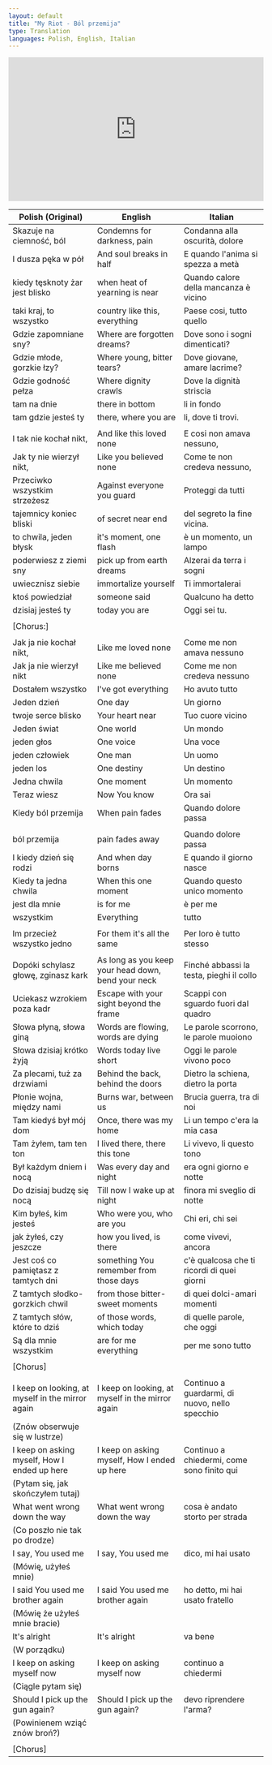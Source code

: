 ```yaml
---
layout: default
title: "My Riot - Ból przemija"
type: Translation
languages: Polish, English, Italian
---
```


<style>.embed-container { position: relative; padding-bottom: 56.25%; height: 0; overflow: hidden; max-width: 100%; } .embed-container iframe, .embed-container object, .embed-container embed { position: absolute; top: 0; left: 0; width: 100%; height: 100%; }</style><div class='embed-container'><iframe src='http://www.youtube.com/embed/dOogkFUdm2k' frameborder='0' allowfullscreen></iframe></div>

| Polish (Original) | English | Italian |
| ----------------- | ------- | ------- |
| Skazuje na ciemność, ból | Condemns for darkness, pain   | Condanna alla oscurità, dolore
| I dusza pęka w pół       | And soul breaks in half       | E quando l'anima si spezza a metà
| kiedy tęsknoty żar jest blisko | when heat of yearning is near | Quando calore della mancanza è vicino
| taki kraj, to wszystko         | country like this, everything | Paese cosi, tutto quello
| Gdzie zapomniane sny?          | Where are forgotten dreams?   | Dove sono i sogni dimenticati?
| Gdzie młode, gorzkie łzy? | Where young, bitter tears?    | Dove giovane, amare lacrime?
| Gdzie godność pełza | Where dignity crawls          | Dove la dignità striscia
| tam na dnie                    | there in bottom               | li in fondo
| tam gdzie jesteś ty        | there, where you are          | li, dove ti trovi.
| |
| I tak nie kochał nikt,     | And like this loved none      | E cosi non amava nessuno,
| Jak ty nie wierzył nikt,   | Like you believed none        | Come te non credeva nessuno,
| Przeciwko wszystkim strzeżesz | Against everyone you guard    | Proteggi da tutti
| tajemnicy koniec bliski        | of secret near end            | del segreto la fine vicina.
| to chwila, jeden błysk     | it's moment, one flash        | è un momento, un lampo
| poderwiesz z ziemi sny         | pick up from earth dreams     | Alzerai da terra i sogni
| uwiecznisz siebie              | immortalize yourself          | Ti immortalerai
| ktoś powiedział        | someone said                  | Qualcuno ha detto
| dzisiaj jesteś ty          | today you are                 | Oggi sei tu.
| |
| [Chorus:] |
| |
| Jak ja nie kochał nikt, | Like me loved none    | Come me non amava nessuno
| Jak ja nie wierzył nikt | Like me believed none | Come me non credeva nessuno
| Dostałem wszystko   | I've got everything   | Ho avuto tutto
| Jeden dzień         | One day               | Un giorno
| twoje serce blisko      | Your heart near       | Tuo cuore vicino
| Jeden świat         | One world             | Un mondo
| jeden głos          | One voice             | Una voce
| jeden człowiek      | One man               | Un uomo
| jeden los               | One destiny           | Un destino
| Jedna chwila            | One moment            | Un momento
| Teraz wiesz             | Now You know          | Ora sai
| Kiedy ból przemija  | When pain fades       | Quando dolore passa
| |
| ból przemija  | pain fades away | Quando dolore passa
| I kiedy dzień się rodzi | And when day borns   | E quando il giorno nasce
| Kiedy ta jedna chwila   | When this one moment | Quando questo unico momento
| jest dla mnie           | is for me            | è per me
| wszystkim               | Everything           | tutto
| |
| Im przecież wszystko jedno | For them it's all the same | Per loro è tutto stesso
| |
| Dopóki schylasz głowę, zginasz kark| As long as you keep your head down, bend your neck| Finché abbassi la testa, pieghi il collo
| Uciekasz wzrokiem poza kadr        | Escape with your sight beyond the frame           | Scappi con sguardo fuori dal quadro
| Słowa płyną, słowa giną| Words are flowing, words are dying        | Le parole scorrono, le parole muoiono
| Słowa dzisiaj krótko żyją| Words today live short                      | Oggi le parole vivono poco
| Za plecami, tuż za drzwiami    | Behind the back, behind the doors                 | Dietro la schiena, dietro la porta
| Płonie wojna, między nami  | Burns war, between us                             | Brucia guerra, tra di noi
| Tam kiedyś był mój dom | Once, there was my home                           | Li un tempo c'era la mia casa
| Tam żyłem, tam ten ton     | I lived there, there this tone | Li vivevo, li questo tono
| Był każdym dniem i nocą| Was every day and night | era ogni giorno e notte
| Do dzisiaj budzę się nocą| Till now I wake up at night | finora mi sveglio di notte
| Kim byłeś, kim jesteś  | Who were you, who are you | Chi eri, chi sei
| jak żyłeś, czy jeszcze | how you lived, is there | come vivevi, ancora
| Jest coś co pamiętasz z tamtych dni| something You remember from those days | c'è qualcosa che ti ricordi di quei giorni
| Z tamtych słodko-gorzkich chwil| from those bitter-sweet moments | di quei dolci-amari momenti
| Z tamtych słów, które to dziś| of those words, which today | di quelle parole, che oggi
| Są dla mnie wszystkim          | are for me everything | per me sono tutto
| |
| [Chorus]
| |
| I keep on looking, at myself in the mirror again | I keep on looking, at myself in the mirror again| Continuo a guardarmi, di nuovo, nello specchio
| (Znów obserwuje się w lustrze) | |
| I keep on asking myself, How I ended up here     | I keep on asking myself, How I ended up here    | Continuo a chiedermi, come sono finito qui
| (Pytam się, jak skończyłem tutaj)    |                                                 |
| What went wrong down the way                     | What went wrong down the way                    | cosa è andato storto per strada
| (Co poszło nie tak po drodze)                |                                                 |
| I say, You used me                               | I say, You used me                              | dico, mi hai usato
| (Mówię, użyłeś mnie)         |                                                 |
| I said You used me brother again                 | I said You used me brother again                | ho detto, mi hai usato fratello
| (Mówię że użyłeś mnie bracie) |                                                 |
| It's alright                                     | It's alright                                    | va bene
| (W porządku)                                 |                                                 |
| I keep on asking myself now                      | I keep on asking myself now                     | continuo a chiedermi
| (Ciągle pytam się)                       |                                                 |
| Should I pick up the gun again?                  | Should I pick up the gun again?                 | devo riprendere l'arma?
| (Powinienem wziąć znów broń?)    |                                                 |
| |
| [Chorus] |
